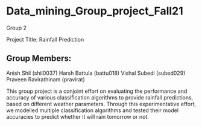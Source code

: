 # Data_mining_Group_project_Fall21
Group 2

Project Title: Rainfall Prediction

Group Members:
--------------
Anish Shil (shil0037)
Harsh Battula (battu018)
Vishal Subedi (subed029)
Praveen Ravirathinam (pravirat)

This group project is a conjoint effort on evaluating the performance and accuracy of various classification algorithms to provide rainfall predictions, based on different weather parameters. Through this experimentative effort, we modelled multiple classification algorithms and tested their model accuracies to predict whether it will rain tomorrow or not.
